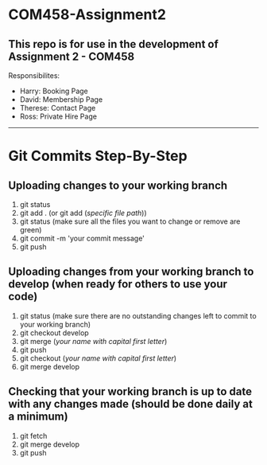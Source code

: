 # COM458-Assignment2

## This repo is for use in the development of Assignment 2 - COM458

Responsibilites:
- Harry: Booking Page
- David: Membership Page
- Therese: Contact Page
- Ross: Private Hire Page

---

# Git Commits Step-By-Step

## Uploading changes to your working branch
1. git status
2. git add . (or git add (*specific file path*))
3. git status (make sure all the files you want to change or remove are green)
4. git commit -m 'your commit message'
5. git push
  
## Uploading changes from your working branch to develop (when ready for others to use your code)
  1. git status (make sure there are no outstanding changes left to commit to your working branch)
  2. git checkout develop
  3. git merge (*your name with capital first letter*)
  4. git push
  5. git checkout (*your name with capital first letter*)
  6. git merge develop
  
## Checking that your working branch is up to date with any changes made (should be done daily at a minimum)
  1. git fetch
  2. git merge develop
  3. git push

